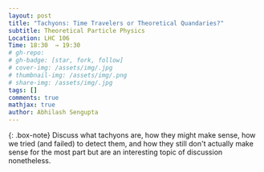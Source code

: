 ```yaml
---
layout: post
title: "Tachyons: Time Travelers or Theoretical Quandaries?"
subtitle: Theoretical Particle Physics
Location: LHC 106
Time: 18:30  → 19:30
# gh-repo: 
# gh-badge: [star, fork, follow]
# cover-img: /assets/img/.jpg
# thumbnail-img: /assets/img/.png
# share-img: /assets/img/.jpg
tags: []
comments: true
mathjax: true
author: Abhilash Sengupta
---
```

{: .box-note}
Discuss what tachyons are, how they might make sense, how we tried (and failed) to detect them, and how they still don't actually make sense for the most part but are an interesting topic of discussion nonetheless.
